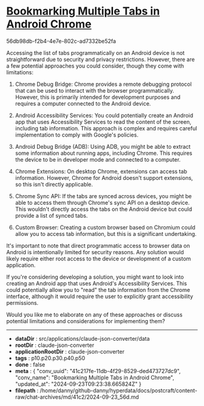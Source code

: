 # [Bookmarking Multiple Tabs in Android Chrome](https://claude.ai/chat/41c217fe-11db-4f29-8529-ded473727dc9)

56db98db-f2b4-4e7e-802c-ad7332be52fa

 Accessing the list of tabs programmatically on an Android device is not straightforward due to security and privacy restrictions. However, there are a few potential approaches you could consider, though they come with limitations:

1. Chrome Debug Bridge:
   Chrome provides a remote debugging protocol that can be used to interact with the browser programmatically. However, this is primarily intended for development purposes and requires a computer connected to the Android device.

2. Android Accessibility Services:
   You could potentially create an Android app that uses Accessibility Services to read the content of the screen, including tab information. This approach is complex and requires careful implementation to comply with Google's policies.

3. Android Debug Bridge (ADB):
   Using ADB, you might be able to extract some information about running apps, including Chrome. This requires the device to be in developer mode and connected to a computer.

4. Chrome Extensions:
   On desktop Chrome, extensions can access tab information. However, Chrome for Android doesn't support extensions, so this isn't directly applicable.

5. Chrome Sync API:
   If the tabs are synced across devices, you might be able to access them through Chrome's sync API on a desktop device. This wouldn't directly access the tabs on the Android device but could provide a list of synced tabs.

6. Custom Browser:
   Creating a custom browser based on Chromium could allow you to access tab information, but this is a significant undertaking.

It's important to note that direct programmatic access to browser data on Android is intentionally limited for security reasons. Any solution would likely require either root access to the device or development of a custom application.

If you're considering developing a solution, you might want to look into creating an Android app that uses Android's Accessibility Services. This could potentially allow you to "read" the tab information from the Chrome interface, although it would require the user to explicitly grant accessibility permissions.

Would you like me to elaborate on any of these approaches or discuss potential limitations and considerations for implementing them?

---

* **dataDir** : src/applications/claude-json-converter/data
* **rootDir** : claude-json-converter
* **applicationRootDir** : claude-json-converter
* **tags** : p10.p20.p30.p40.p50
* **done** : false
* **meta** : {
  "conv_uuid": "41c217fe-11db-4f29-8529-ded473727dc9",
  "conv_name": "Bookmarking Multiple Tabs in Android Chrome",
  "updated_at": "2024-09-23T09:23:38.665824Z"
}
* **filepath** : /home/danny/github-danny/hyperdata/docs/postcraft/content-raw/chat-archives/md/41c2/2024-09-23_56d.md